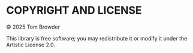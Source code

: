 COPYRIGHT AND LICENSE
=====================

© 2025 Tom Browder

This library is free software; you may redistribute it or modify it under the Artistic License 2.0.

